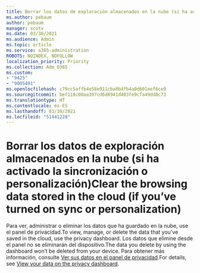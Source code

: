 ```yaml
---
title: Borrar los datos de exploración almacenados en la nube (si ha activado la sincronización o personalización)
ms.author: pebaum
author: pebaum
manager: scotv
ms.date: 03/30/2021
ms.audience: Admin
ms.topic: article
ms.service: o365-administration
ROBOTS: NOINDEX, NOFOLLOW
localization_priority: Priority
ms.collection: Adm_O365
ms.custom:
- "9425"
- "9005491"
ms.openlocfilehash: c79cc5affb4e58e911cba0b4fb4a0d601eef6ce9
ms.sourcegitcommit: bef118c00aa397cd6d8941d403fe9cfa49dd8c73
ms.translationtype: HT
ms.contentlocale: es-ES
ms.lasthandoff: 03/30/2021
ms.locfileid: "51441228"
---
```

# <a name="clear-the-browsing-data-stored-in-the-cloud-if-youve-turned-on-sync-or-personalization"></a><span data-ttu-id="deee2-102">Borrar los datos de exploración almacenados en la nube (si ha activado la sincronización o personalización)</span><span class="sxs-lookup"><span data-stu-id="deee2-102">Clear the browsing data stored in the cloud (if you’ve turned on sync or personalization)</span></span>

<span data-ttu-id="deee2-103">Para ver, administrar o eliminar los datos que ha guardado en la nube, use el panel de privacidad.</span><span class="sxs-lookup"><span data-stu-id="deee2-103">To view, manage, or delete the data that you've saved in the cloud, use the privacy dashboard.</span></span> <span data-ttu-id="deee2-104">Los datos que elimine desde el panel no se eliminarán del dispositivo.</span><span class="sxs-lookup"><span data-stu-id="deee2-104">The data you delete by using the dashboard won’t be deleted from your device.</span></span> <span data-ttu-id="deee2-105">Para obtener más información, consulte [Ver sus datos en el panel de privacidad](https://support.microsoft.com/windows/view-your-data-on-the-privacy-dashboard-03d3e27f-1981-5ff4-ba1c-d6b1031ae433).</span><span class="sxs-lookup"><span data-stu-id="deee2-105">For details, see [View your data on the privacy dashboard](https://support.microsoft.com/windows/view-your-data-on-the-privacy-dashboard-03d3e27f-1981-5ff4-ba1c-d6b1031ae433).</span></span>